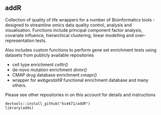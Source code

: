 ## addR
Collection of quality of life wrappers for a number of Bioinformatics tools - designed to streamline omics data quality control, analysis and visualisation. Functions include principal component factor analysis, covariate influence, hierarchical clustering, linear modelling and over-representation tests.

Also includes custom functions to perform gene set enrichment tests using datasets from publicly available repositories
- cell type enrichment *celltr()*
- de-novo mutation enrichment *dnmr()*
- CMAP drug database enrichment *cmapr()*
- wrapper for *webgestaltR* functional enrichment database and many others.

Please see other repositories in on this account for details and instructions

```
devtools::install_github("ks4471/addR")
library(adds)
```


